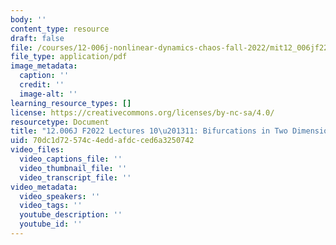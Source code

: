 ```yaml
---
body: ''
content_type: resource
draft: false
file: /courses/12-006j-nonlinear-dynamics-chaos-fall-2022/mit12_006jf22_lec10-11.pdf
file_type: application/pdf
image_metadata:
  caption: ''
  credit: ''
  image-alt: ''
learning_resource_types: []
license: https://creativecommons.org/licenses/by-nc-sa/4.0/
resourcetype: Document
title: "12.006J F2022 Lectures 10\u201311: Bifurcations in Two Dimensions"
uid: 70dc1d72-574c-4edd-afdc-ced6a3250742
video_files:
  video_captions_file: ''
  video_thumbnail_file: ''
  video_transcript_file: ''
video_metadata:
  video_speakers: ''
  video_tags: ''
  youtube_description: ''
  youtube_id: ''
---
```

